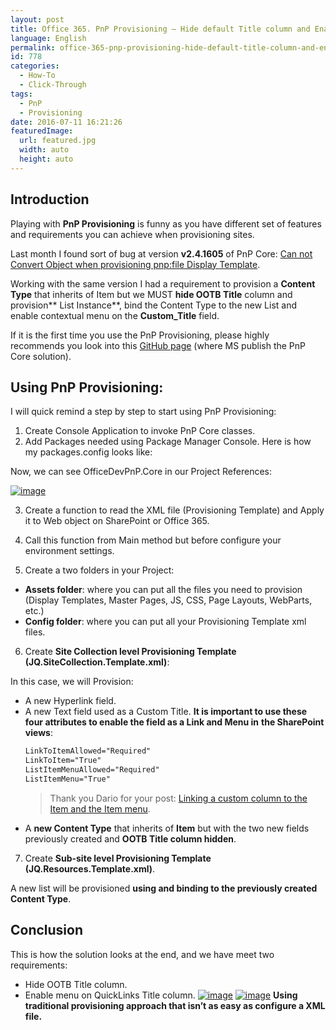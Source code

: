 ```yaml
---
layout: post
title: Office 365. PnP Provisioning – Hide default Title column and Enable menu for Other Custom Text Column
language: English
permalink: office-365-pnp-provisioning-hide-default-title-column-and-enable-menu-for-other-custom-text-column
id: 778
categories:
  - How-To
  - Click-Through
tags:
  - PnP
  - Provisioning
date: 2016-07-11 16:21:26
featuredImage: 
  url: featured.jpg
  width: auto
  height: auto
---
```


## Introduction
Playing with **PnP Provisioning** is funny as you have different set of features and requirements you can achieve when provisioning sites. 

Last month I found sort of bug at version **v2.4.1605** of PnP Core: [Can not Convert Object when provisioning pnp:file Display Template](/2016/06/14/office-365-cannot-convert-object-problem-when-provisioning-pnpfile-display-template).

Working with the same version I had a requirement to provision a **Content Type** that inherits of Item but we MUST **hide OOTB Title** column and provision** List Instance**, bind the Content Type to the new List and enable contextual menu on the **Custom_Title** field.

If it is the first time you use the PnP Provisioning, please highly recommends you look into this [GitHub page](https://github.com/OfficeDev/PnP-Sites-Core/tree/master/Core) (where MS publish the PnP Core solution).

## Using PnP Provisioning:
I will quick remind a step by step to start using PnP Provisioning:

1. Create Console Application to invoke PnP Core classes.
2. Add Packages needed using Package Manager Console. Here is how my packages.config looks like:
  <script src="https://gist.github.com/jquintozamora/f515a5b04ed7b3f4c458fb5203db2051.js"></script> 

  Now, we can see OfficeDevPnP.Core in our Project References:

  [![image](./image.png "image")](./image.png)

3. Create a function to read the XML file (Provisioning Template) and Apply it to Web object on SharePoint or Office 365.

4. Call this function from Main method but before configure your environment settings.

  <script src="https://gist.github.com/jquintozamora/470f7dbf18c5d7ffcba7708fa5adddaa.js"></script> 

5. Create a two folders in your Project:
  - **Assets folder**: where you can put all the files you need to provision (Display Templates, Master Pages, JS, CSS, Page Layouts, WebParts, etc.)
  - **Config folder**: where you can put all your Provisioning Template xml files.

6. Create **Site Collection level Provisioning Template (JQ.SiteCollection.Template.xml)**:

  <script src="https://gist.github.com/jquintozamora/f396ccabb878f0f54d96536bc509572b.js"></script> 

  In this case, we will Provision:
  - A new Hyperlink field.
  - A new Text field used as a Custom Title. **It is important to use these four attributes to enable the field as a Link and Menu in** **the SharePoint views**: 
    ```xml
    LinkToItemAllowed="Required" 
    LinkToItem="True" 
    ListItemMenuAllowed="Required" 
    ListItemMenu="True" 
    ```
    > Thank you Dario for your post: [Linking a custom column to the Item and the Item menu](http://js231sharepoint.com/linking-a-custom-column-to-the-item-and-the-item-menu-on-sharepoint).
  - A **new Content Type** that inherits of **Item** but with the two new fields previously created and **OOTB Title column hidden**. 

7. Create **Sub-site level Provisioning Template (JQ.Resources.Template.xml)**.

  <script   src="https://gist.github.com/jquintozamora/547c298bbdc19b6b2735847dc3fed524.js"></script> 

  A new list will be provisioned **using and binding to the previously created Content Type**.


## Conclusion
This is how the solution looks at the end, and we have meet two requirements:

- Hide OOTB Title column. 
- Enable menu on QuickLinks Title column.
[![image](./image-1.png "image")](./image-1.png)
[![image](./image-2.png "image")](./image-2.png)
**Using traditional provisioning approach that isn’t as easy as configure a XML file.**
